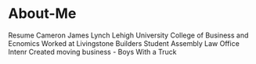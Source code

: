 # About-Me
Resume
Cameron James Lynch
Lehigh University College of Business and Ecnomics
Worked at Livingstone Builders
Student Assembly
Law Office Intenr
Created moving business - Boys With a Truck